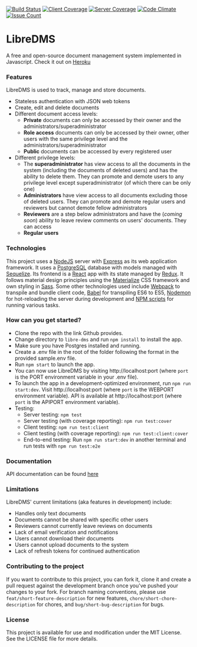 [![Build Status](https://semaphoreci.com/api/v1/filleduchaos/libre-dms/branches/development/badge.svg)](https://semaphoreci.com/filleduchaos/libre-dms) [![Client Coverage](https://codecov.io/gh/andela-pessien/libre-dms/branch/development/graph/badge.svg)](https://codecov.io/gh/andela-pessien/libre-dms) [![Server Coverage](https://coveralls.io/repos/github/andela-pessien/libre-dms/badge.svg?branch=development)](https://coveralls.io/github/andela-pessien/libre-dms?branch=development) [![Code Climate](https://codeclimate.com/github/andela-pessien/libre-dms/badges/gpa.svg)](https://codeclimate.com/github/andela-pessien/libre-dms) [![Issue Count](https://codeclimate.com/github/andela-pessien/libre-dms/badges/issue_count.svg)](https://codeclimate.com/github/andela-pessien/libre-dms)

# LibreDMS
A free and open-source document management system implemented in Javascript.
Check it out on [Heroku](https://libre-dms.herokuapp.com)

### Features
  LibreDMS is used to track, manage and store documents.
  - Stateless authentication with JSON web tokens
  - Create, edit and delete documents
  - Different document access levels:
    - **Private** documents can only be accessed by their owner and the administrators/superadministrator
    - **Role access** documents can only be accessed by their owner, other users with the same privilege level and the administrators/superadministrator
    - **Public** documents can be accessed by every registered user
  - Different privilege levels:
    - The **superadministrator** has view access to all the documents in the system (including the documents of deleted users) and has the ability to delete them. They can promote and demote users to any privilege level except superadministrator (of which there can be only one)
    - **Administrators** have view access to all documents excluding those of deleted users. They can promote and demote regular users and reviewers but cannot demote fellow administrators
    - **Reviewers** are a step below administrators and have the (*coming soon*) ability to leave review comments on users' documents. They can access
    - **Regular users** 

### Technologies
  This project uses a [NodeJS](https://nodejs.org) server with [Express](https://expressjs.com/) as its web application framework. It uses a [PostgreSQL](https://www.postgresql.org) database with models managed with [Sequelize](docs.sequelizejs.com).
  Its frontend is a [React](https://facebook.github.io/react/) app with its state managed by [Redux](http://redux.js.org/). It follows material design principles using the [Materialize](http://materializecss.com) CSS framework and own styling in [Sass](http://sass-lang.com/).
  Some other technologies used include [Webpack](https://webpack.js.org) to transpile and bundle client code, [Babel](https://babeljs.io) for transpiling ES6 to ES5, [Nodemon](https://nodemon.io/) for hot-reloading the server during development and [NPM scripts](https://docs.npmjs.com/misc/scripts) for running various tasks.

### How can you get started?
  - Clone the repo with the link Github provides.
  - Change directory to `libre-dms` and run `npm install` to install the app.
  - Make sure you have Postgres installed and running.
  - Create a .env file in the root of the folder following the format in the provided
  sample.env file.
  - Run `npm start` to launch the app.
  - You can now use LibreDMS by visiting http://localhost:port (where `port` is the PORT environment variable in your .env file).
  - To launch the app in a development-optimized environment, run `npm run start:dev`. Visit http://localhost:port (where `port` is the WEBPORT environment variable). API is available at http://localhost:port (where `port` is the APIPORT environment variable).
  - Testing:
    - Server testing: `npm test`
    - Server testing (with coverage reporting): `npm run test:cover`
    - Client testing: `npm run test:client`
    - Client testing (with coverage reporting): `npm run test:client:cover`
    - End-to-end testing: Run `npm run start:dev` in another terminal and run tests with `npm run test:e2e`

### Documentation
API documentation can be found [here](https://libre-dms-docs.herokuapp.com)

### Limitations
  LibreDMS' current limitations (aka features in development) include:
  - Handles only text documents
  - Documents cannot be shared with specific other users
  - Reviewers cannot currently leave reviews on documents
  - Lack of email verification and notifications
  - Users cannot download their documents
  - Users cannot upload documents to the system
  - Lack of refresh tokens for continued authentication

### Contributing to the project
  If you want to contribute to this project, you can fork it, clone it and create a pull request against the development branch once you've pushed your changes to your fork. For branch naming conventions, please use `feat/short-feature-description` for new features, `chore/short-chore-description` for chores, and `bug/short-bug-description` for bugs.

### License
  This project is available for use and modification under the MIT License. See the LICENSE file for more details.
